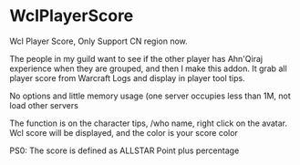# WclPlayerScore
Wcl Player Score, Only Support CN region now.    
 

The people in my guild  want to see if the other player has Ahn'Qiraj experience when they are grouped,
and then I make this addon. It grab all player score from Warcraft Logs and display in player tool tips.

No options and little memory usage (one server occupies less than 1M, not load other servers

The function is on the character tips, /who name, right click on the avatar.
Wcl score will be displayed, and the color is your  score color


PS0: The score is defined as ALLSTAR Point plus percentage
